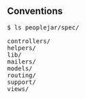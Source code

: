 <!SLIDE full-page>

## Conventions ##

<pre class="console">
$ ls peoplejar/spec/ 

controllers/
helpers/
lib/
mailers/
models/
routing/
support/
views/
</pre>